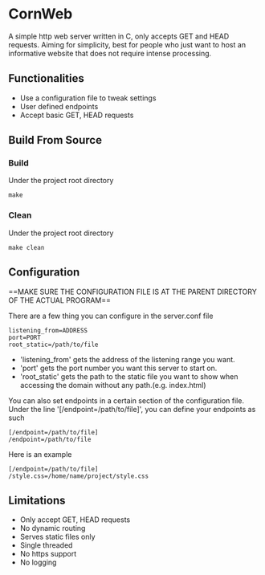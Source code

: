 # CornWeb

A simple http web server written in C, only accepts GET and HEAD requests. Aiming for simplicity, best for people who just want to host an informative website that does not require intense processing.

## Functionalities

- Use a configuration file to tweak settings
- User defined endpoints
- Accept basic GET, HEAD requests

## Build From Source

### Build

Under the project root directory

```
make
```

### Clean

Under the project root directory

```
make clean
```

## Configuration

==MAKE SURE THE CONFIGURATION FILE IS AT THE PARENT DIRECTORY OF THE ACTUAL PROGRAM==

There are a few thing you can configure in the server.conf file

```
listening_from=ADDRESS
port=PORT
root_static=/path/to/file
```

- 'listening_from' gets the address of the listening range you want.
- 'port' gets the port number you want this server to start on.
- 'root_static' gets the path to the static file you want to show when accessing the domain without any path.(e.g. index.html)

You can also set endpoints in a certain section of the configuration file.
Under the line '\[/endpoint=/path/to/file\]', you can define your endpoints as such

```
[/endpoint=/path/to/file]
/endpoint=/path/to/file
```

Here is an example

```
[/endpoint=/path/to/file]
/style.css=/home/name/project/style.css
```

## Limitations

- Only accept GET, HEAD requests
- No dynamic routing
- Serves static files only
- Single threaded
- No https support
- No logging
